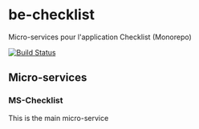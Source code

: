 # be-checklist
Micro-services pour l'application Checklist (Monorepo)

[![Build Status](https://travis-ci.com/NiGhMa/ms-checklist.svg?branch=develop)](https://travis-ci.com/NiGhMa/ms-checklist)

## Micro-services
### MS-Checklist
This is the main micro-service
